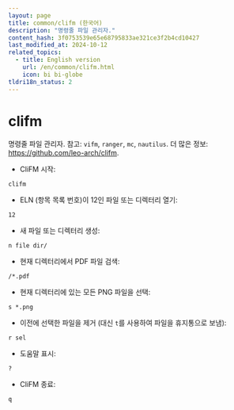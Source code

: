 ```yaml
---
layout: page
title: common/clifm (한국어)
description: "명령줄 파일 관리자."
content_hash: 3f0753539e65e68795833ae321ce3f2b4cd10427
last_modified_at: 2024-10-12
related_topics:
  - title: English version
    url: /en/common/clifm.html
    icon: bi bi-globe
tldri18n_status: 2
---
```

# clifm

명령줄 파일 관리자.
참고: `vifm`, `ranger`, `mc`, `nautilus`.
더 많은 정보: <https://github.com/leo-arch/clifm>.

- CliFM 시작:

`clifm`

- ELN (항목 목록 번호)이 12인 파일 또는 디렉터리 열기:

`12`

- 새 파일 또는 디렉터리 생성:

`n file dir/`

- 현재 디렉터리에서 PDF 파일 검색:

`/*.pdf`

- 현재 디렉터리에 있는 모든 PNG 파일을 선택:

`s *.png`

- 이전에 선택한 파일을 제거 (대신 `t`를 사용하여 파일을 휴지통으로 보냄):

`r sel`

- 도움말 표시:

`?`

- CliFM 종료:

`q`
